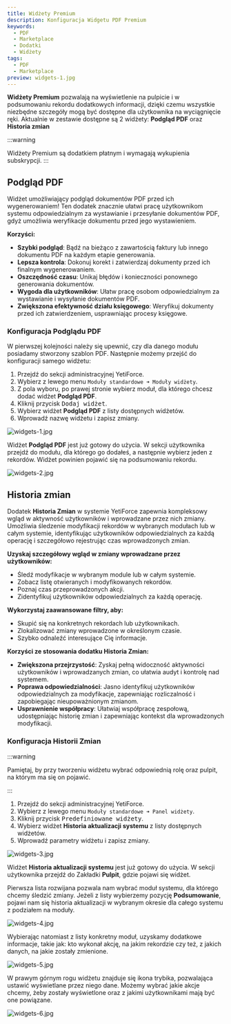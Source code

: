 ```yaml
---
title: Widżety Premium
description: Konfiguracja Widgetu PDF Premium
keywords:
  - PDF
  - Marketplace
  - Dodatki
  - Widżety
tags:
  - PDF
  - Marketplace
preview: widgets-1.jpg
---
```


**Widżety Premium** pozwalają na wyświetlenie na pulpicie i w podsumowaniu rekordu dodatkowych informacji, dzięki czemu wszystkie niezbędne szczegóły mogą być dostępne dla użytkownika na wyciągnięcie ręki. Aktualnie w zestawie dostępne są 2 widżety: **Podgląd PDF** oraz **Historia zmian**

:::warning

Widżety Premium są dodatkiem płatnym i wymagają wykupienia subskrypcji.
:::

## Podgląd PDF

Widżet umożliwiający podgląd dokumentów PDF przed ich wygenerowaniem! Ten dodatek znacznie ułatwi pracę użytkownikom systemu odpowiedzialnym za wystawianie i przesyłanie dokumentów PDF, gdyż umożliwia weryfikacje dokumentu przed jego wystawieniem.

**Korzyści:**

* **Szybki podgląd**: Bądź na bieżąco z zawartością faktury lub innego dokumentu PDF na każdym etapie generowania.
* **Lepsza kontrola**: Dokonuj korekt i zatwierdzaj dokumenty przed ich finalnym wygenerowaniem.
* **Oszczędność czasu**: Unikaj błędów i konieczności ponownego generowania dokumentów.
* **Wygoda dla użytkowników**: Ułatw pracę osobom odpowiedzialnym za wystawianie i wysyłanie dokumentów PDF.
* **Zwiększona efektywność działu księgowego**: Weryfikuj dokumenty przed ich zatwierdzeniem, usprawniając procesy księgowe.

### Konfiguracja Podglądu PDF

W pierwszej kolejności należy się upewnić, czy dla danego modułu posiadamy stworzony szablon PDF.
Następnie możemy przejść do konfiguracji samego widżetu:

1. Przejdź do sekcji administracyjnej YetiForce.
2. Wybierz z lewego menu ```Moduły standardowe ➜ Moduły widżety```.
3. Z pola wyboru, po prawej stronie wybierz moduł, dla którego chcesz dodać widżet **Podgląd PDF**.
4. Kliknij przycisk <kbd>Dodaj widżet</kbd>.
5. Wybierz widżet **Podgląd PDF** z listy dostępnych widżetów.
6. Wprowadź nazwę widżetu i zapisz zmiany.

![widgets-1.jpg](widgets-1.jpg)

Widżet **Podgląd PDF** jest już gotowy do użycia. W sekcji użytkownika przejdź do modułu, dla którego go dodałeś, a następnie wybierz jeden z rekordów. Widżet powinien pojawić się na podsumowaniu rekordu.

![widgets-2.jpg](widgets-2.jpg)

## Historia zmian

Dodatek **Historia Zmian** w systemie YetiForce zapewnia kompleksowy wgląd w aktywność użytkowników i wprowadzane przez nich zmiany. Umożliwia śledzenie modyfikacji rekordów w wybranych modułach lub w całym systemie, identyfikując użytkowników odpowiedzialnych za każdą operację i szczegółowo rejestrując czas wprowadzonych zmian.

**Uzyskaj szczegółowy wgląd w zmiany wprowadzane przez użytkowników:**

* Śledź modyfikacje w wybranym module lub w całym systemie.
* Zobacz listę otwieranych i modyfikowanych rekordów.
* Poznaj czas przeprowadzonych akcji.
* Zidentyfikuj użytkowników odpowiedzialnych za każdą operację.

**Wykorzystaj zaawansowane filtry, aby:**

* Skupić się na konkretnych rekordach lub użytkownikach.
* Zlokalizować zmiany wprowadzone w określonym czasie.
* Szybko odnaleźć interesujące Cię informacje.

**Korzyści ze stosowania dodatku Historia Zmian:**

* **Zwiększona przejrzystość**: Zyskaj pełną widoczność aktywności użytkowników i wprowadzanych zmian, co ułatwia audyt i kontrolę nad systemem.
* **Poprawa odpowiedzialności**: Jasno identyfikuj użytkowników odpowiedzialnych za modyfikacje, zapewniając rozliczalność i zapobiegając nieupoważnionym zmianom.
* **Usprawnienie współpracy**: Ułatwiaj współpracę zespołową, udostępniając historię zmian i zapewniając kontekst dla wprowadzonych modyfikacji.

### Konfiguracja Historii Zmian

:::warning

Pamiętaj, by przy tworzeniu widżetu wybrać odpowiednią rolę oraz pulpit, na którym ma się on pojawić.

:::

1. Przejdź do sekcji administracyjnej YetiForce.
2. Wybierz z lewego menu ```Moduły standardowe ➜ Panel widżety```.
4. Kliknij przycisk <kbd>Predefiniowane widżety</kbd>.
5. Wybierz widżet **Historia aktualizacji systemu** z listy dostępnych widżetów.
6. Wprowadź parametry widżetu i zapisz zmiany.

![widgets-3.jpg](widgets-3.jpg)

Widżet **Historia aktualizacji systemu** jest już gotowy do użycia. W sekcji użytkownika przejdź do Zakładki **Pulpit**, gdzie pojawi się widżet.

Pierwsza lista rozwijana pozwala nam wybrać moduł systemu, dla którego chcemy śledzić zmiany. Jeżeli z listy wybierzemy pozycję **Podsumowanie**, pojawi nam się historia aktualizacji w wybranym okresie dla całego systemu z podziałem na moduły.

![widgets-4.jpg](widgets-4.jpg)

Wybierając natomiast z listy konkretny moduł, uzyskamy dodatkowe informacje, takie jak: kto wykonał akcję, na jakim rekordzie czy też, z jakich danych, na jakie zostały zmienione.

![widgets-5.jpg](widgets-5.jpg)

W prawym górnym rogu widżetu znajduje się ikona trybika, pozwalająca ustawić wyświetlane przez niego dane. Możemy wybrać jakie akcje chcemy, żeby zostały wyświetlone oraz z jakimi użytkownikami mają być one powiązane.

![widgets-6.jpg](widgets-6.jpg)
